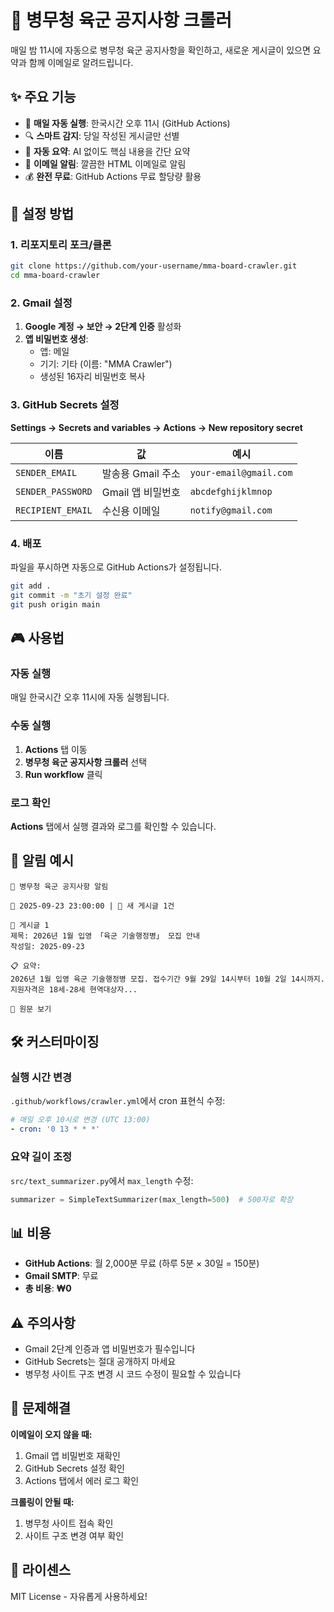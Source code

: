 # 🎯 병무청 육군 공지사항 크롤러

매일 밤 11시에 자동으로 병무청 육군 공지사항을 확인하고, 새로운 게시글이 있으면 요약과 함께 이메일로 알려드립니다.

## ✨ 주요 기능

- 📅 **매일 자동 실행**: 한국시간 오후 11시 (GitHub Actions)
- 🔍 **스마트 감지**: 당일 작성된 게시글만 선별
- 📄 **자동 요약**: AI 없이도 핵심 내용을 간단 요약
- 📧 **이메일 알림**: 깔끔한 HTML 이메일로 알림
- 💰 **완전 무료**: GitHub Actions 무료 할당량 활용

## 🚀 설정 방법

### 1. 리포지토리 포크/클론
```bash
git clone https://github.com/your-username/mma-board-crawler.git
cd mma-board-crawler
```

### 2. Gmail 설정
1. **Google 계정 → 보안 → 2단계 인증** 활성화
2. **앱 비밀번호 생성**:
   - 앱: 메일
   - 기기: 기타 (이름: "MMA Crawler")
   - 생성된 16자리 비밀번호 복사

### 3. GitHub Secrets 설정
**Settings → Secrets and variables → Actions → New repository secret**

| 이름 | 값 | 예시 |
|-----|----|---|
| `SENDER_EMAIL` | 발송용 Gmail 주소 | `your-email@gmail.com` |
| `SENDER_PASSWORD` | Gmail 앱 비밀번호 | `abcdefghijklmnop` |
| `RECIPIENT_EMAIL` | 수신용 이메일 | `notify@gmail.com` |

### 4. 배포
파일을 푸시하면 자동으로 GitHub Actions가 설정됩니다.

```bash
git add .
git commit -m "초기 설정 완료"
git push origin main
```

## 🎮 사용법

### 자동 실행
매일 한국시간 오후 11시에 자동 실행됩니다.

### 수동 실행
1. **Actions** 탭 이동
2. **병무청 육군 공지사항 크롤러** 선택
3. **Run workflow** 클릭

### 로그 확인
**Actions** 탭에서 실행 결과와 로그를 확인할 수 있습니다.

## 📧 알림 예시

```
🎯 병무청 육군 공지사항 알림

📅 2025-09-23 23:00:00 | 📝 새 게시글 1건

📌 게시글 1
제목: 2026년 1월 입영 「육군 기술행정병」 모집 안내
작성일: 2025-09-23

📋 요약:
2026년 1월 입영 육군 기술행정병 모집. 접수기간 9월 29일 14시부터 10월 2일 14시까지. 지원자격은 18세-28세 현역대상자...

🔗 원문 보기
```

## 🛠️ 커스터마이징

### 실행 시간 변경
`.github/workflows/crawler.yml`에서 cron 표현식 수정:
```yaml
# 매일 오후 10시로 변경 (UTC 13:00)
- cron: '0 13 * * *'
```

### 요약 길이 조정
`src/text_summarizer.py`에서 `max_length` 수정:
```python
summarizer = SimpleTextSummarizer(max_length=500)  # 500자로 확장
```

## 📊 비용

- **GitHub Actions**: 월 2,000분 무료 (하루 5분 × 30일 = 150분)
- **Gmail SMTP**: 무료
- **총 비용**: **₩0**

## ⚠️ 주의사항

- Gmail 2단계 인증과 앱 비밀번호가 필수입니다
- GitHub Secrets는 절대 공개하지 마세요
- 병무청 사이트 구조 변경 시 코드 수정이 필요할 수 있습니다

## 🔧 문제해결

**이메일이 오지 않을 때:**
1. Gmail 앱 비밀번호 재확인
2. GitHub Secrets 설정 확인
3. Actions 탭에서 에러 로그 확인

**크롤링이 안될 때:**
1. 병무청 사이트 접속 확인
2. 사이트 구조 변경 여부 확인

## 📄 라이센스

MIT License - 자유롭게 사용하세요!